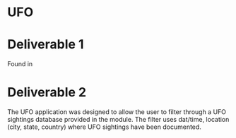 # UFO

# Deliverable 1
Found in 
# Deliverable 2
The UFO application was designed to allow the user to filter through a UFO sightings database provided in the module. The filter uses dat/time, location (city, state, country) where UFO sightings have been documented.
